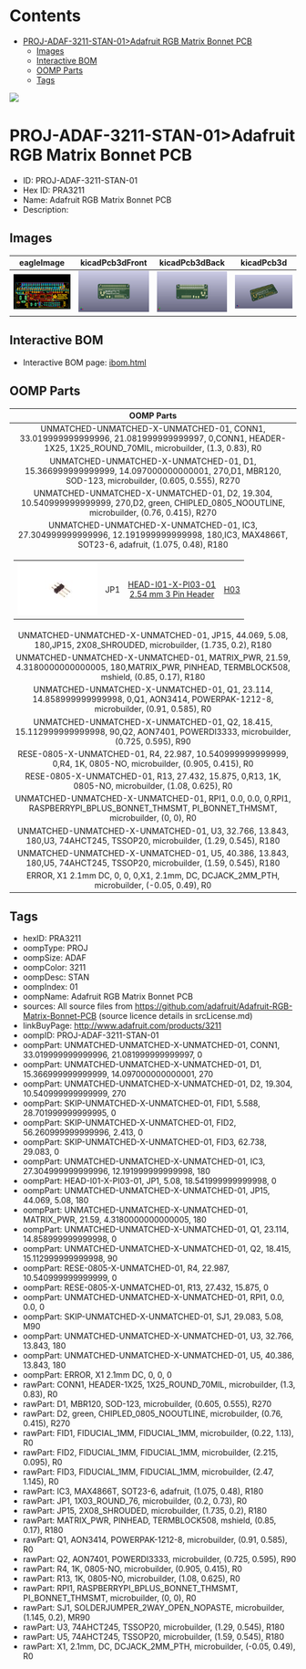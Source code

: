 



Contents
========

* [PROJ-ADAF-3211-STAN-01>Adafruit RGB Matrix Bonnet PCB](#proj-adaf-3211-stan-01adafruit-rgb-matrix-bonnet-pcb)
	* [Images](#images)
	* [Interactive BOM](#interactive-bom)
	* [OOMP Parts](#oomp-parts)
	* [Tags](#tags)
  
![][im]
# PROJ-ADAF-3211-STAN-01>Adafruit RGB Matrix Bonnet PCB

- ID: PROJ-ADAF-3211-STAN-01
- Hex ID: PRA3211
- Name: Adafruit RGB Matrix Bonnet PCB
- Description: 

## Images
  
  

|eagleImage|kicadPcb3dFront|kicadPcb3dBack|kicadPcb3d|
| :---: | :---: | :---: | :---: |
|[![eagleImage](eagleImage_140.png)](eagleImage_600.png)|[![kicadPcb3dFront](kicadPcb3dFront_140.png)](kicadPcb3dFront_600.png)|[![kicadPcb3dBack](kicadPcb3dBack_140.png)](kicadPcb3dBack_600.png)|[![kicadPcb3d](kicadPcb3d_140.png)](kicadPcb3d_600.png)|

## Interactive BOM

- Interactive BOM page: [ibom.html](kicad/bom/ibom.html)

## OOMP Parts
  

|OOMP Parts|
| :---: |
|UNMATCHED-UNMATCHED-X-UNMATCHED-01, CONN1, 33.019999999999996, 21.081999999999997, 0,CONN1, HEADER-1X25, 1X25_ROUND_70MIL, microbuilder, (1.3, 0.83), R0|
|UNMATCHED-UNMATCHED-X-UNMATCHED-01, D1, 15.366999999999999, 14.097000000000001, 270,D1, MBR120, SOD-123, microbuilder, (0.605, 0.555), R270|
|UNMATCHED-UNMATCHED-X-UNMATCHED-01, D2, 19.304, 10.540999999999999, 270,D2, green, CHIPLED_0805_NOOUTLINE, microbuilder, (0.76, 0.415), R270|
|UNMATCHED-UNMATCHED-X-UNMATCHED-01, IC3, 27.304999999999996, 12.191999999999998, 180,IC3, MAX4866T, SOT23-6, adafruit, (1.075, 0.48), R180|
|<table><tr><td>![HEAD-I01-X-PI03-01](https://raw.githubusercontent.com/oomlout/oomlout_OOMP_parts/main/HEAD-I01-X-PI03-01/image_140.jpg)</td><td> JP1</td><td>[HEAD-I01-X-PI03-01<br>2.54 mm 3 Pin Header](https://github.com/oomlout/oomlout_OOMP_parts/tree/main/HEAD-I01-X-PI03-01/)</td><td>[H03](https://github.com/oomlout/oomlout_OOMP_parts/tree/main/HEAD-I01-X-PI03-01/)</td></tr></table>|
|UNMATCHED-UNMATCHED-X-UNMATCHED-01, JP15, 44.069, 5.08, 180,JP15, 2X08_SHROUDED, microbuilder, (1.735, 0.2), R180|
|UNMATCHED-UNMATCHED-X-UNMATCHED-01, MATRIX_PWR, 21.59, 4.3180000000000005, 180,MATRIX_PWR, PINHEAD, TERMBLOCK508, mshield, (0.85, 0.17), R180|
|UNMATCHED-UNMATCHED-X-UNMATCHED-01, Q1, 23.114, 14.858999999999998, 0,Q1, AON3414, POWERPAK-1212-8, microbuilder, (0.91, 0.585), R0|
|UNMATCHED-UNMATCHED-X-UNMATCHED-01, Q2, 18.415, 15.112999999999998, 90,Q2, AON7401, POWERDI3333, microbuilder, (0.725, 0.595), R90|
|RESE-0805-X-UNMATCHED-01, R4, 22.987, 10.540999999999999, 0,R4, 1K, 0805-NO, microbuilder, (0.905, 0.415), R0|
|RESE-0805-X-UNMATCHED-01, R13, 27.432, 15.875, 0,R13, 1K, 0805-NO, microbuilder, (1.08, 0.625), R0|
|UNMATCHED-UNMATCHED-X-UNMATCHED-01, RPI1, 0.0, 0.0, 0,RPI1, RASPBERRYPI_BPLUS_BONNET_THMSMT, PI_BONNET_THMSMT, microbuilder, (0, 0), R0|
|UNMATCHED-UNMATCHED-X-UNMATCHED-01, U3, 32.766, 13.843, 180,U3, 74AHCT245, TSSOP20, microbuilder, (1.29, 0.545), R180|
|UNMATCHED-UNMATCHED-X-UNMATCHED-01, U5, 40.386, 13.843, 180,U5, 74AHCT245, TSSOP20, microbuilder, (1.59, 0.545), R180|
|ERROR, X1 2.1mm DC, 0, 0, 0,X1, 2.1mm, DC, DCJACK_2MM_PTH, microbuilder, (-0.05, 0.49), R0|

## Tags

- hexID: PRA3211
- oompType: PROJ
- oompSize: ADAF
- oompColor: 3211
- oompDesc: STAN
- oompIndex: 01
- oompName: Adafruit RGB Matrix Bonnet PCB
- sources: All source files from https://github.com/adafruit/Adafruit-RGB-Matrix-Bonnet-PCB (source licence details in srcLicense.md)
- linkBuyPage: http://www.adafruit.com/products/3211
- oompID: PROJ-ADAF-3211-STAN-01
- oompPart: UNMATCHED-UNMATCHED-X-UNMATCHED-01, CONN1, 33.019999999999996, 21.081999999999997, 0
- oompPart: UNMATCHED-UNMATCHED-X-UNMATCHED-01, D1, 15.366999999999999, 14.097000000000001, 270
- oompPart: UNMATCHED-UNMATCHED-X-UNMATCHED-01, D2, 19.304, 10.540999999999999, 270
- oompPart: SKIP-UNMATCHED-X-UNMATCHED-01, FID1, 5.588, 28.701999999999995, 0
- oompPart: SKIP-UNMATCHED-X-UNMATCHED-01, FID2, 56.260999999999996, 2.413, 0
- oompPart: SKIP-UNMATCHED-X-UNMATCHED-01, FID3, 62.738, 29.083, 0
- oompPart: UNMATCHED-UNMATCHED-X-UNMATCHED-01, IC3, 27.304999999999996, 12.191999999999998, 180
- oompPart: HEAD-I01-X-PI03-01, JP1, 5.08, 18.541999999999998, 0
- oompPart: UNMATCHED-UNMATCHED-X-UNMATCHED-01, JP15, 44.069, 5.08, 180
- oompPart: UNMATCHED-UNMATCHED-X-UNMATCHED-01, MATRIX_PWR, 21.59, 4.3180000000000005, 180
- oompPart: UNMATCHED-UNMATCHED-X-UNMATCHED-01, Q1, 23.114, 14.858999999999998, 0
- oompPart: UNMATCHED-UNMATCHED-X-UNMATCHED-01, Q2, 18.415, 15.112999999999998, 90
- oompPart: RESE-0805-X-UNMATCHED-01, R4, 22.987, 10.540999999999999, 0
- oompPart: RESE-0805-X-UNMATCHED-01, R13, 27.432, 15.875, 0
- oompPart: UNMATCHED-UNMATCHED-X-UNMATCHED-01, RPI1, 0.0, 0.0, 0
- oompPart: SKIP-UNMATCHED-X-UNMATCHED-01, SJ1, 29.083, 5.08, M90
- oompPart: UNMATCHED-UNMATCHED-X-UNMATCHED-01, U3, 32.766, 13.843, 180
- oompPart: UNMATCHED-UNMATCHED-X-UNMATCHED-01, U5, 40.386, 13.843, 180
- oompPart: ERROR, X1 2.1mm DC, 0, 0, 0
- rawPart: CONN1, HEADER-1X25, 1X25_ROUND_70MIL, microbuilder, (1.3, 0.83), R0
- rawPart: D1, MBR120, SOD-123, microbuilder, (0.605, 0.555), R270
- rawPart: D2, green, CHIPLED_0805_NOOUTLINE, microbuilder, (0.76, 0.415), R270
- rawPart: FID1, FIDUCIAL_1MM, FIDUCIAL_1MM, microbuilder, (0.22, 1.13), R0
- rawPart: FID2, FIDUCIAL_1MM, FIDUCIAL_1MM, microbuilder, (2.215, 0.095), R0
- rawPart: FID3, FIDUCIAL_1MM, FIDUCIAL_1MM, microbuilder, (2.47, 1.145), R0
- rawPart: IC3, MAX4866T, SOT23-6, adafruit, (1.075, 0.48), R180
- rawPart: JP1, 1X03_ROUND_76, microbuilder, (0.2, 0.73), R0
- rawPart: JP15, 2X08_SHROUDED, microbuilder, (1.735, 0.2), R180
- rawPart: MATRIX_PWR, PINHEAD, TERMBLOCK508, mshield, (0.85, 0.17), R180
- rawPart: Q1, AON3414, POWERPAK-1212-8, microbuilder, (0.91, 0.585), R0
- rawPart: Q2, AON7401, POWERDI3333, microbuilder, (0.725, 0.595), R90
- rawPart: R4, 1K, 0805-NO, microbuilder, (0.905, 0.415), R0
- rawPart: R13, 1K, 0805-NO, microbuilder, (1.08, 0.625), R0
- rawPart: RPI1, RASPBERRYPI_BPLUS_BONNET_THMSMT, PI_BONNET_THMSMT, microbuilder, (0, 0), R0
- rawPart: SJ1, SOLDERJUMPER_2WAY_OPEN_NOPASTE, microbuilder, (1.145, 0.2), MR90
- rawPart: U3, 74AHCT245, TSSOP20, microbuilder, (1.29, 0.545), R180
- rawPart: U5, 74AHCT245, TSSOP20, microbuilder, (1.59, 0.545), R180
- rawPart: X1, 2.1mm, DC, DCJACK_2MM_PTH, microbuilder, (-0.05, 0.49), R0



[im]: kicadPcb3d_450.png
